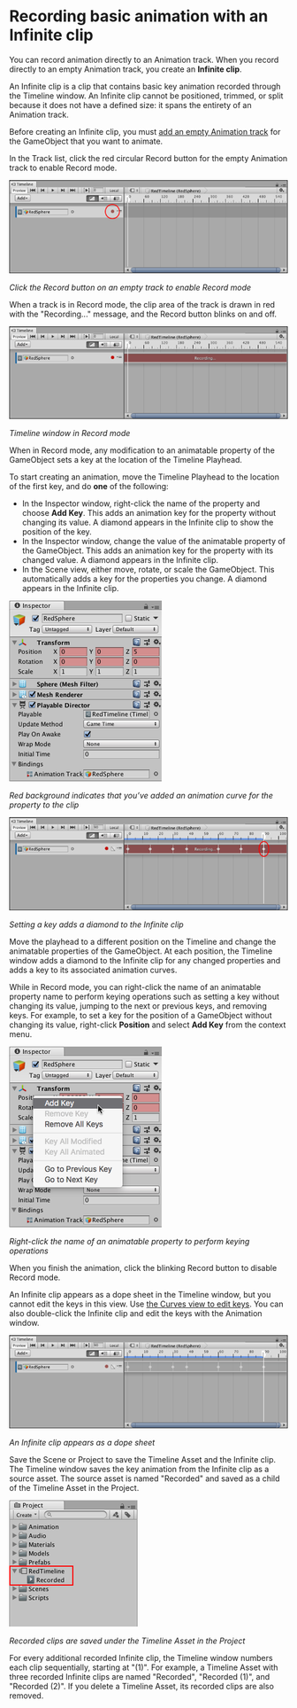 # Recording basic animation with an Infinite clip

You can record animation directly to an Animation track. When you record directly to an empty Animation track, you
create an **Infinite clip**.

An Infinite clip is a clip that contains basic key animation recorded through the Timeline window. An Infinite clip
cannot be positioned, trimmed, or split because it does not have a defined size: it spans the entirety of an Animation
track.

Before creating an Infinite clip, you must [add an empty Animation track](trk_add.md) for the GameObject that you want
to animate.

In the Track list, click the red circular Record button for the empty Animation track to enable Record mode.

![Click the Record button on an empty track to enable Record mode](images/timeline_workflow_record_button.png)

_Click the Record button on an empty track to enable Record mode_

When a track is in Record mode, the clip area of the track is drawn in red with the "Recording..." message, and the
Record button blinks on and off.

![Timeline window in Record mode](images/timeline_workflow_recording.png)

_Timeline window in Record mode_

When in Record mode, any modification to an animatable property of the GameObject sets a key at the location of the
Timeline Playhead.

To start creating an animation, move the Timeline Playhead to the location of the first key, and do **one** of the
following:

* In the Inspector window, right-click the name of the property and choose **Add Key**. This adds an animation key for
  the property without changing its value. A diamond appears in the Infinite clip to show the position of the key.
* In the Inspector window, change the value of the animatable property of the GameObject. This adds an animation key for
  the property with its changed value. A diamond appears in the Infinite clip.
* In the Scene view, either move, rotate, or scale the GameObject. This automatically adds a key for the properties you
  change. A diamond appears in the Infinite clip.

![Red background indicates that you’ve added an animation curve for the property to the clip](images/timeline_property_red.png)

_Red background indicates that you’ve added an animation curve for the property to the clip_

![Setting a key adds a diamond to the Infinite clip](images/timeline_workflow_recording_diamonds.png)

_Setting a key adds a diamond to the Infinite clip_

Move the playhead to a different position on the Timeline and change the animatable properties of the GameObject. At
each position, the Timeline window adds a diamond to the Infinite clip for any changed properties and adds a key to its
associated animation curves.

While in Record mode, you can right-click the name of an animatable property name to perform keying operations such as
setting a key without changing its value, jumping to the next or previous keys, and removing keys. For example, to set a
key for the position of a GameObject without changing its value, right-click **Position** and select **Add Key** from
the context menu.

![Right-click the name of an animatable property to perform keying operations](images/timeline_workflow_keyframing_menu.png)

_Right-click the name of an animatable property to perform keying operations_

When you finish the animation, click the blinking Record button to disable Record mode.

An Infinite clip appears as a dope sheet in the Timeline window, but you cannot edit the keys in this view.
Use [the Curves view to edit keys](crv_keys_edit.md). You can also double-click the Infinite clip and edit the keys with
the Animation window.

![An Infinite clip appears as a dope sheet](images/timeline_workflow_dopesheet.png)

_An Infinite clip appears as a dope sheet_

Save the Scene or Project to save the Timeline Asset and the Infinite clip. The Timeline window saves the key animation
from the Infinite clip as a source asset. The source asset is named "Recorded" and saved as a child of the Timeline
Asset in the Project.

![Recorded clips are saved under the Timeline Asset in the Project](images/timeline_workflow_clip_in_project.png)

_Recorded clips are saved under the Timeline Asset in the Project_

For every additional recorded Infinite clip, the Timeline window numbers each clip sequentially, starting at "(1)". For
example, a Timeline Asset with three recorded Infinite clips are named "Recorded", "Recorded (1)", and "Recorded (2)".
If you delete a Timeline Asset, its recorded clips are also removed.
